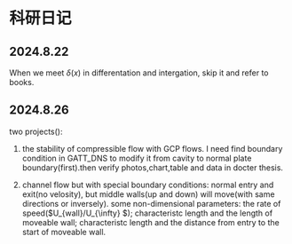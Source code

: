 # 科研日记
## 2024.8.22
When we meet $\delta(x)$ in differentation and intergation, skip it and refer to books.
## 2024.8.26
two projects():

1. the stability of compressible flow with GCP flows. I need find boundary condition in GATT_DNS to modify it from cavity to normal plate boundary(first).then verify photos,chart,table and data in docter thesis.

2. channel flow but with special boundary conditions: normal entry and exit(no velosity), but middle walls(up and down) will move(with same directions or inversely). some non-dimensional parameters: the rate of speed($U_{wall}/U_{\infty} $); characteristc length and the length of moveable wall; characteristc length and the distance from entry to the start of moveable wall. 

